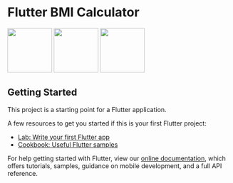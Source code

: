 # Flutter BMI Calculator
<p float="left">
  <img src="/https://user-images.githubusercontent.com/81976919/113592106-5b689f80-9652-11eb-92be-d64d0eaae336.png" width="100" />
  <img src="/https://user-images.githubusercontent.com/81976919/113592711-201aa080-9653-11eb-9b10-bafd65b0d2b2.png" width="100" /> 
  <img src="/https://user-images.githubusercontent.com/81976919/113592912-640da580-9653-11eb-937a-3cfbe93fcb6e.png" width="100" />
</p>



## Getting Started

This project is a starting point for a Flutter application.

A few resources to get you started if this is your first Flutter project:

- [Lab: Write your first Flutter app](https://flutter.dev/docs/get-started/codelab)
- [Cookbook: Useful Flutter samples](https://flutter.dev/docs/cookbook)

For help getting started with Flutter, view our
[online documentation](https://flutter.dev/docs), which offers tutorials,
samples, guidance on mobile development, and a full API reference.
